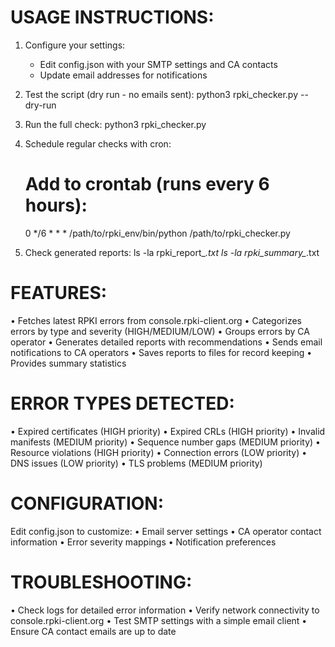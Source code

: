 # USAGE INSTRUCTIONS:

1. Configure your settings:
   - Edit config.json with your SMTP settings and CA contacts
   - Update email addresses for notifications

2. Test the script (dry run - no emails sent):
   python3 rpki_checker.py --dry-run

3. Run the full check:
   python3 rpki_checker.py

4. Schedule regular checks with cron:
   # Add to crontab (runs every 6 hours):
   0 */6 * * * /path/to/rpki_env/bin/python /path/to/rpki_checker.py

5. Check generated reports:
   ls -la rpki_report_*.txt
   ls -la rpki_summary_*.txt

# FEATURES:

• Fetches latest RPKI errors from console.rpki-client.org
• Categorizes errors by type and severity (HIGH/MEDIUM/LOW)
• Groups errors by CA operator
• Generates detailed reports with recommendations
• Sends email notifications to CA operators
• Saves reports to files for record keeping
• Provides summary statistics

# ERROR TYPES DETECTED:

• Expired certificates (HIGH priority)
• Expired CRLs (HIGH priority)
• Invalid manifests (MEDIUM priority)
• Sequence number gaps (MEDIUM priority)
• Resource violations (HIGH priority)
• Connection errors (LOW priority)
• DNS issues (LOW priority)
• TLS problems (MEDIUM priority)

# CONFIGURATION:

Edit config.json to customize:
• Email server settings
• CA operator contact information
• Error severity mappings
• Notification preferences

# TROUBLESHOOTING:

• Check logs for detailed error information
• Verify network connectivity to console.rpki-client.org
• Test SMTP settings with a simple email client
• Ensure CA contact emails are up to date


